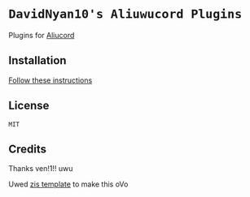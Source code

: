 # `DavidNyan10's Aliuwucord Plugins`

Plugins for [Aliucord](https://github.com/Aliucord)

## Installation

[Follow these instructions](https://canary.discord.com/channels/811255666990907402/847566769258233926/847568591930523718)

## License

    MIT

## Credits

Thanks ven!1!! uwu

Uwed [zis template](https://github.com/Aliucord/plugins-template/) to make this oVo
